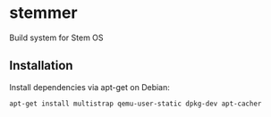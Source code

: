 stemmer
=

Build system for Stem OS

Installation
-

Install dependencies via apt-get on Debian:

	apt-get install multistrap qemu-user-static dpkg-dev apt-cacher

